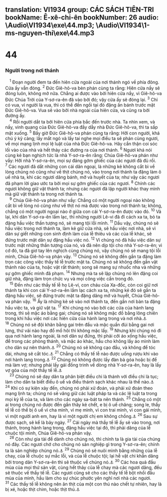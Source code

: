 translation: VI1934
group: CÁC SÁCH TIÊN-TRI
bookName: Ê-xê-chi-ên 
bookNumber: 26
audio: \Audio\VI1934\exe\44.mp3; \Audio\VI1934\1-ms-nguyen-thi\exe\44.mp3
-------

<div class="title"><h1>44</h1><h3>Người trong nơi thánh</h3></div>
<span class="verse exe_44_1"> <sup>1</sup> Đoạn người đem ta đến hiên cửa ngoài của nơi thánh ngó về phía đông. Cửa ấy vẫn đóng. </span>
<span class="verse exe_44_2"><sup>2</sup> Đức Giê-hô-va bèn phán cùng ta rằng: Hiên cửa nầy sẽ đóng luôn, không mở nữa. Chẳng ai được vào bởi hiên cửa nầy, vì Giê-hô-va Đức Chúa Trời của Y-sơ-ra-ên đã vào bởi đó; vậy cửa ấy sẽ đóng lại. </span>
<span class="verse exe_44_3"><sup>3</sup> Chỉ có vua, vì người là vua, thì có thể đến ngồi tại đó đặng ăn bánh trước mặt Đức Giê-hô-va. Vua sẽ vào bởi nhà ngoài của hiên cửa, và cũng ra bởi đường ấy. <br/></span>
<span class="verse exe_44_4"> <sup>4</sup> Rồi người dắt ta bởi hiên cửa phía bắc đến trước nhà. Ta nhìn xem, và nầy, vinh quang của Đức Giê-hô-va đầy dẫy nhà Đức Giê-hô-va, thì ta sấp mặt xuống. </span>
<span class="verse exe_44_5"><sup>5</sup> Bấy giờ Đức Giê-hô-va phán cùng ta rằng: Hỡi con người, khá chú ý kỹ càng; lấy mắt ngó và lấy tai nghe mọi điều ta sẽ phán cùng ngươi, về mọi mạng lịnh mọi lệ luật của nhà Đức Giê-hô-va. Hãy cẩn thận coi sóc lối vào của nhà và hết thảy các đường ra của nơi thánh. </span>
<span class="verse exe_44_6"><sup>6</sup> Ngươi khá nói cùng kẻ bạn nghịch tức là nhà Y-sơ-ra-ên rằng: Chúa Giê-hô-va phán như vầy: Hỡi nhà Y-sơ-ra-ên, mọi sự đáng gớm ghiếc của các ngươi đã đủ rồi. </span>
<span class="verse exe_44_7"><sup>7</sup> Các ngươi đã dắt những con cái dân ngoại, là những kẻ không cắt bì về lòng chúng nó cũng như về thịt chúng nó, vào trong nơi thánh ta đặng làm ô uế nhà ta, khi các ngươi dâng bánh, mỡ và huyết của ta; như vậy các ngươi đã phạm lời giao ước ta bởi mọi sự gớm ghiếc của các ngươi. </span>
<span class="verse exe_44_8"><sup>8</sup> Chính các ngươi không giữ vật thánh ta; nhưng các ngươi đã lập người khác thay mình mà giữ vật thánh ta trong nơi thánh ta. <br/></span>
<span class="verse exe_44_9"> <sup>9</sup> Chúa Giê-hô-va phán như vầy: Chẳng có một người ngoại nào không cắt bì về lòng nó cũng như về thịt nó mà được vào trong nơi thánh ta; không, chẳng có một người ngoại nào ở giữa con cái Y-sơ-ra-ên được vào đó. </span>
<span class="verse exe_44_10"><sup>10</sup> Vả lại, khi dân Y-sơ-ra-ên lầm lạc, thì những người Lê-vi đã đi cách xa ta, bỏ ta đặng hầu việc thần tượng nó, sẽ mang tội lỗi mình. </span>
<span class="verse exe_44_11"><sup>11</sup> Dầu vậy, chúng nó sẽ hầu việc trong nơi thánh ta, làm kẻ giữ cửa nhà, sẽ hầu việc nơi nhà, sẽ vì dân sự giết những con sinh định làm của lễ thiêu và các của lễ khác, sẽ đứng trước mặt dân sự đặng hầu việc nó. </span>
<span class="verse exe_44_12"><sup>12</sup> Vì chúng nó đã hầu việc dân sự trước mặt những thần tượng của nó, và đã nên dịp tội cho nhà Y-sơ-ra-ên; vì cớ đó, ta đã giơ tay lên nghịch cùng chúng nó, vậy chúng nó sẽ mang tội lỗi mình, Chúa Giê-hô-va phán vậy. </span>
<span class="verse exe_44_13"><sup>13</sup> Chúng nó sẽ không đến gần ta đặng làm trọn các công việc thầy tế lễ trước mặt ta. Chúng nó sẽ không đến gần vật thánh nào của ta, hoặc vật rất thánh; song sẽ mang sự nhuốc nha và những sự gớm ghiếc mình đã phạm. </span>
<span class="verse exe_44_14"><sup>14</sup> Nhưng mà ta sẽ lập chúng nó lên đặng coi giữ nhà, đặng làm trọn chức vụ và mọi công việc cần trong đó. <br/></span>
<span class="verse exe_44_15"> <sup>15</sup> Đến như các thầy tế lễ họ Lê-vi, con cháu của Xa-đốc, còn coi giữ nơi thánh ta khi con cái Y-sơ-ra-ên lầm lạc cách xa ta, những kẻ đó sẽ gần ta đặng hầu việc, sẽ đứng trước mặt ta đặng dâng mỡ và huyết, Chúa Giê-hô-va phán vậy. </span>
<span class="verse exe_44_16"><sup>16</sup> Ấy là những kẻ sẽ vào nơi thánh ta, đến gần nơi bàn ta đặng hầu việc ta, và giữ vật ta. </span>
<span class="verse exe_44_17"><sup>17</sup> Khi chúng nó vào bởi các cửa của hành lang trong, thì sẽ mặc áo bằng gai; chúng nó sẽ không mặc đồ bằng lông chiên trong khi hầu việc nơi các hiên cửa của hành lang trong và nơi nhà.<a data-toggle="tooltip" data-placement="bottom" title="Xu 28:39-43; Le 16:4">⚓</a></span>
<span class="verse exe_44_18"><sup>18</sup> Chúng nó sẽ đội khăn bằng gai trên đầu và mặc quần đùi bằng gai nơi lưng, thứ vải nào hay đổ mồ hôi thì không mặc lấy. </span>
<span class="verse exe_44_19"><sup>19</sup> Nhưng khi chúng nó đi qua nơi hành lang ngoài, là nơi dân sự đứng, thì phải cởi áo xống hầu việc, để trong các phòng thánh, và mặc áo khác, hầu cho không lấy áo mình làm cho dân sự nên thánh.<a data-toggle="tooltip" data-placement="bottom" title="Le 16:23">⚓</a></span>
<span class="verse exe_44_20"><sup>20</sup> Chúng nó sẽ không cạo đầu, và không để tóc dài, nhưng sẽ cắt tóc.<a data-toggle="tooltip" data-placement="bottom" title="Le 21:5">⚓</a></span>
<span class="verse exe_44_21"><sup>21</sup> Chẳng có thầy tế lễ nào được uống rượu khi vào nơi hành lang trong.<a data-toggle="tooltip" data-placement="bottom" title="Le 10:9">⚓</a></span>
<span class="verse exe_44_22"><sup>22</sup> Chúng nó không được lấy đàn bà góa hoặc bị để mà làm vợ; nhưng phải lấy gái đồng trinh về dòng nhà Y-sơ-ra-ên, hay là lấy vợ góa của một thầy tế lễ.<a data-toggle="tooltip" data-placement="bottom" title="Le 21:7,13-14">⚓</a><br/></span>
<span class="verse exe_44_23"> <sup>23</sup> Chúng nó sẽ dạy dân ta phân biệt điều chi là thánh với điều chi là tục; làm cho dân ta biết điều ô uế và điều thánh sạch khác nhau là thể nào.<a data-toggle="tooltip" data-placement="bottom" title="Le 10:10">⚓</a></span>
<span class="verse exe_44_24"><sup>24</sup> Khi có sự kiện xảy đến, chúng nó phải xử đoán, và phải xử đoán theo mạng lịnh ta; chúng nó sẽ vâng giữ các luật pháp ta và các lệ luật ta trong mọi kỳ lễ của ta, và làm cho các ngày sa-bát ta nên thánh. </span>
<span class="verse exe_44_25"><sup>25</sup> Chẳng có một ai trong chúng nó được đến gần thây kẻ chết, e bị ô uế chăng; song le, thầy tế lễ có thể bị ô uế vì cha mình, vì mẹ mình, vì con trai mình, vì con gái mình, vì một người anh em, hay là vì một người chị em không chồng.<a data-toggle="tooltip" data-placement="bottom" title="Le 21:1-4">⚓</a></span>
<span class="verse exe_44_26"><sup>26</sup> Sau sự được sạch, sẽ kể là bảy ngày. </span>
<span class="verse exe_44_27"><sup>27</sup> Cái ngày mà thầy tế lễ ấy sẽ vào trong, nơi thánh, trong hành lang trong, đặng hầu việc tại đó, thì phải dâng của lễ chuộc tội mình, Chúa Giê-hô-va phán vậy. <br/></span>
<span class="verse exe_44_28"> <sup>28</sup> Còn như gia tài để dành cho chúng nó, thì chính ta là gia tài của chúng nó đây. Các ngươi chớ cho chúng nó sản nghiệp gì trong Y-sơ-ra-ên; chính ta là sản nghiệp chúng nó.<a data-toggle="tooltip" data-placement="bottom" title="Dan 18:20">⚓</a></span>
<span class="verse exe_44_29"><sup>29</sup> Chúng nó sẽ nuôi mình bằng những của lễ chay, của lễ chuộc sự mắc lỗi, và của lễ chuộc tội; lại hễ vật chi khấn dâng bởi trong dân Y-sơ-ra-ên thì sẽ thuộc về chúng nó.<a data-toggle="tooltip" data-placement="bottom" title="Dan 18:8-19">⚓</a></span>
<span class="verse exe_44_30"><sup>30</sup> Các hoa quả đầu mùa của mọi thứ sản vật, cùng hết thảy của lễ chay mà các ngươi dâng, đều sẽ thuộc về thầy tế lễ. Các ngươi cũng sẽ cho các thầy tế lễ bột nhồi đầu mùa của mình, hầu làm cho sự chúc phước yên nghỉ nơi nhà các ngươi. </span>
<span class="verse exe_44_31"><sup>31</sup> Các thầy tế lễ không nên ăn thịt của một con thú nào chết tự nhiên, hay là bị xé, hoặc thịt chim, hoặc thịt thú.<a data-toggle="tooltip" data-placement="bottom" title="Le 22:8">⚓</a><br/></span>
